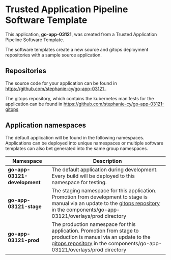 # Trusted Application Pipeline Software Template

This application, **go-app-03121**, was created from a Trusted Application Pipeline Software Template.

The software templates create a new source and gitops deployment repositories with a sample source application. 

## Repositories

The source code for your application can be found in [https://github.com/stephanie-cy/go-app-03121 ](https://github.com/stephanie-cy/go-app-03121 ).
 
The gitops repository, which contains the kubernetes manifests for the application can be found in 
[https://github.com/stephanie-cy/go-app-03121-gitops ](https://github.com/stephanie-cy/go-app-03121-gitops ) 

## Application namespaces 

The default application will be found in the following namespaces. Applications can be deployed into unique namespaces or multiple software templates can also bet generated into the same group namespaces.  

|  Namespace   |  Description   |  
| -------- | -------- |   
| **go-app-03121-development** | The default application during development. Every build will be deployed to this namespace for testing. | 
| **go-app-03121-stage** | The staging namespace for this application. Promotion from development to stage is manual via an update to the [gitops repository](https://github.com/stephanie-cy/go-app-03121-gitops ) in the components/go-app-03121/overlays/prod directory |  
| **go-app-03121-prod** | The production namespace for this application. Promotion from stage to production is manual via an update to the [gitops repository](https://github.com/stephanie-cy/go-app-03121-gitops ) in the components/go-app-03121/overlays/prod directory | 